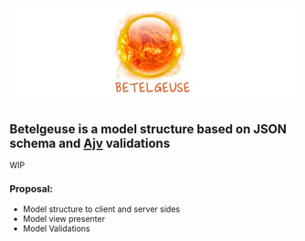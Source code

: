 # ![Betelgeuse](https://github.com/MarcosRava/misc/raw/master/imgs/logos/betelgeuse.jpg)

## Betelgeuse is a model structure based on JSON schema and [Ajv](https://github.com/epoberezkin/ajv) validations

WIP

### Proposal:

* Model structure to client and server sides
* Model view presenter
* Model Validations
